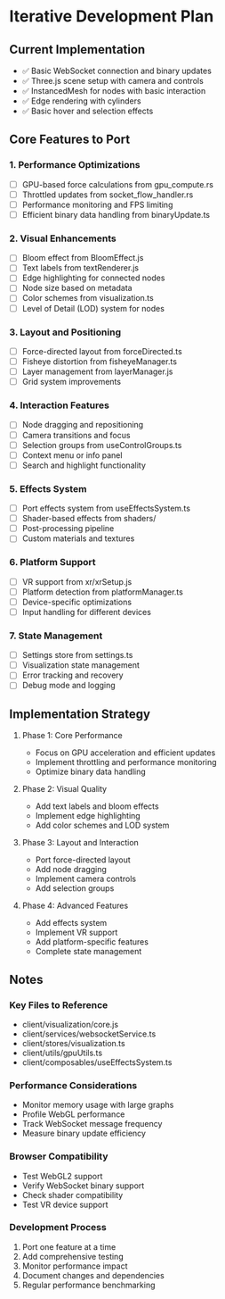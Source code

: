 # Iterative Development Plan

## Current Implementation
- ✅ Basic WebSocket connection and binary updates
- ✅ Three.js scene setup with camera and controls
- ✅ InstancedMesh for nodes with basic interaction
- ✅ Edge rendering with cylinders
- ✅ Basic hover and selection effects

## Core Features to Port

### 1. Performance Optimizations
- [ ] GPU-based force calculations from gpu_compute.rs
- [ ] Throttled updates from socket_flow_handler.rs
- [ ] Performance monitoring and FPS limiting
- [ ] Efficient binary data handling from binaryUpdate.ts

### 2. Visual Enhancements
- [ ] Bloom effect from BloomEffect.js
- [ ] Text labels from textRenderer.js
- [ ] Edge highlighting for connected nodes
- [ ] Node size based on metadata
- [ ] Color schemes from visualization.ts
- [ ] Level of Detail (LOD) system for nodes

### 3. Layout and Positioning
- [ ] Force-directed layout from forceDirected.ts
- [ ] Fisheye distortion from fisheyeManager.ts
- [ ] Layer management from layerManager.js
- [ ] Grid system improvements

### 4. Interaction Features
- [ ] Node dragging and repositioning
- [ ] Camera transitions and focus
- [ ] Selection groups from useControlGroups.ts
- [ ] Context menu or info panel
- [ ] Search and highlight functionality

### 5. Effects System
- [ ] Port effects system from useEffectsSystem.ts
- [ ] Shader-based effects from shaders/
- [ ] Post-processing pipeline
- [ ] Custom materials and textures

### 6. Platform Support
- [ ] VR support from xr/xrSetup.js
- [ ] Platform detection from platformManager.ts
- [ ] Device-specific optimizations
- [ ] Input handling for different devices

### 7. State Management
- [ ] Settings store from settings.ts
- [ ] Visualization state management
- [ ] Error tracking and recovery
- [ ] Debug mode and logging

## Implementation Strategy

1. Phase 1: Core Performance
   - Focus on GPU acceleration and efficient updates
   - Implement throttling and performance monitoring
   - Optimize binary data handling

2. Phase 2: Visual Quality
   - Add text labels and bloom effects
   - Implement edge highlighting
   - Add color schemes and LOD system

3. Phase 3: Layout and Interaction
   - Port force-directed layout
   - Add node dragging
   - Implement camera controls
   - Add selection groups

4. Phase 4: Advanced Features
   - Add effects system
   - Implement VR support
   - Add platform-specific features
   - Complete state management

## Notes

### Key Files to Reference
- client/visualization/core.js
- client/services/websocketService.ts
- client/stores/visualization.ts
- client/utils/gpuUtils.ts
- client/composables/useEffectsSystem.ts

### Performance Considerations
- Monitor memory usage with large graphs
- Profile WebGL performance
- Track WebSocket message frequency
- Measure binary update efficiency

### Browser Compatibility
- Test WebGL2 support
- Verify WebSocket binary support
- Check shader compatibility
- Test VR device support

### Development Process
1. Port one feature at a time
2. Add comprehensive testing
3. Monitor performance impact
4. Document changes and dependencies
5. Regular performance benchmarking
